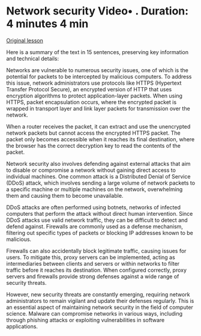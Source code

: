 # Network security Video• . Duration: 4 minutes 4 min

[Original lesson](https://www.coursera.org/learn/uol-how-computers-work/lecture/7Cpck/network-security)

Here is a summary of the text in 15 sentences, preserving key information and technical details:

Networks are vulnerable to numerous security issues, one of which is the potential for packets to be intercepted by malicious computers. To address this issue, network administrators use protocols like HTTPS (Hypertext Transfer Protocol Secure), an encrypted version of HTTP that uses encryption algorithms to protect application-layer packets. When using HTTPS, packet encapsulation occurs, where the encrypted packet is wrapped in transport layer and link layer packets for transmission over the network.

When a router receives the packet, it can extract and use the unencrypted network packets but cannot access the encrypted HTTPS packet. The packet only becomes accessible when it reaches its final destination, where the browser has the correct decryption key to read the contents of the packet.

Network security also involves defending against external attacks that aim to disable or compromise a network without gaining direct access to individual machines. One common attack is a Distributed Denial of Service (DDoS) attack, which involves sending a large volume of network packets to a specific machine or multiple machines on the network, overwhelming them and causing them to become unavailable.

DDoS attacks are often performed using botnets, networks of infected computers that perform the attack without direct human intervention. Since DDoS attacks use valid network traffic, they can be difficult to detect and defend against. Firewalls are commonly used as a defense mechanism, filtering out specific types of packets or blocking IP addresses known to be malicious.

Firewalls can also accidentally block legitimate traffic, causing issues for users. To mitigate this, proxy servers can be implemented, acting as intermediaries between clients and servers or within networks to filter traffic before it reaches its destination. When configured correctly, proxy servers and firewalls provide strong defenses against a wide range of security threats.

However, new security threats are constantly emerging, requiring network administrators to remain vigilant and update their defenses regularly. This is an essential aspect of maintaining network security in the field of computer science. Malware can compromise networks in various ways, including through phishing attacks or exploiting vulnerabilities in software applications.

